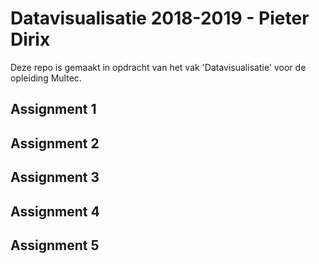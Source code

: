 Datavisualisatie 2018-2019 - Pieter Dirix
=======

Deze repo is gemaakt in opdracht van het vak 'Datavisualisatie' voor de opleiding Multec.

## Assignment 1

## Assignment 2

## Assignment 3

## Assignment 4

## Assignment 5

